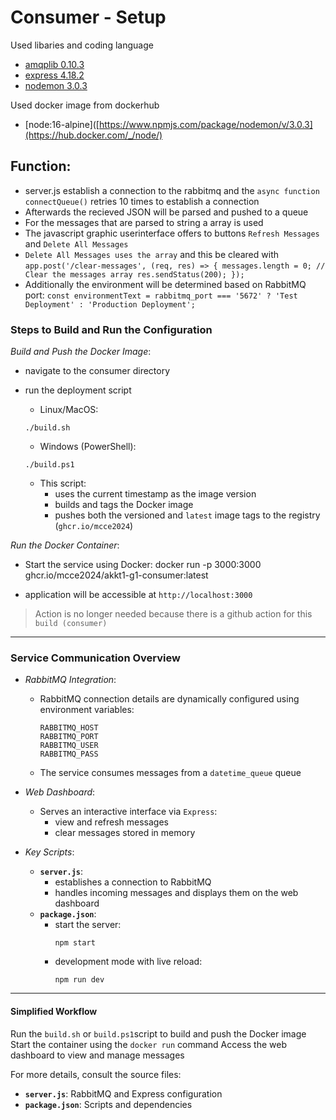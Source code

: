 # Consumer - Setup 
Used libaries and coding language
- [amqplib 0.10.3](https://www.npmjs.com/package/amqplib/v/0.10.3) 
- [express 4.18.2](https://www.npmjs.com/package/express/v/4.18.2)
- [nodemon 3.0.3](https://www.npmjs.com/package/nodemon/v/3.0.3)

Used docker image from dockerhub
- [node:16-alpine]([https://www.npmjs.com/package/nodemon/v/3.0.3](https://hub.docker.com/_/node/)

## Function:
-  server.js establish a connection to the rabbitmq and the `async function connectQueue()` retries 10 times to establish a connection
-  Afterwards the recieved JSON will be parsed and pushed to a queue 
-  For the messages that are parsed to string a array is used
-  The javascript graphic userinterface offers to buttons `Refresh Messages` and `Delete All Messages`
-  `Delete All Messages uses the array` and this be cleared with `app.post('/clear-messages', (req, res) => {
    messages.length = 0; // Clear the messages array
    res.sendStatus(200);
});`
- Additionally the environment will be determined based on RabbitMQ port: `const environmentText = rabbitmq_port === '5672' ? 'Test Deployment' : 'Production Deployment';`
### **Steps to Build and Run the Configuration**

*Build and Push the Docker Image*:
- navigate to the consumer directory
- run the deployment script

   - Linux/MacOS:
   ```
   ./build.sh
   ```
   - Windows (PowerShell):
   ```
   ./build.ps1
   ```
 
   - This script:
     - uses the current timestamp as the image version
     - builds and tags the Docker image
     - pushes both the versioned and `latest` image tags to the registry (`ghcr.io/mcce2024`)

*Run the Docker Container*:
   - Start the service using Docker:
     docker run -p 3000:3000 ghcr.io/mcce2024/akkt1-g1-consumer:latest
  
   - application will be accessible at `http://localhost:3000`
> Action is no longer needed because there is a github action for this `build (consumer)`


---
### **Service Communication Overview**

- *RabbitMQ Integration*:
  - RabbitMQ connection details are dynamically configured using environment variables:
    ```
    RABBITMQ_HOST
    RABBITMQ_PORT
    RABBITMQ_USER
    RABBITMQ_PASS
    ```
  - The service consumes messages from a `datetime_queue` queue

- *Web Dashboard*:
  - Serves an interactive interface via `Express`:
    - view and refresh messages
    - clear messages stored in memory

- *Key Scripts*:
  - **`server.js`**:
    - establishes a connection to RabbitMQ
    - handles incoming messages and displays them on the web dashboard
  - **`package.json`**:
    - start the server:
      ```
      npm start
      ```
    - development mode with live reload:
      ```
      npm run dev
      ```
---

#### **Simplified Workflow**
Run the `build.sh` or `build.ps1`script to build and push the Docker image
Start the container using the `docker run` command
Access the web dashboard to view and manage messages

For more details, consult the source files:
- **`server.js`**: RabbitMQ and Express configuration
- **`package.json`**: Scripts and dependencies
